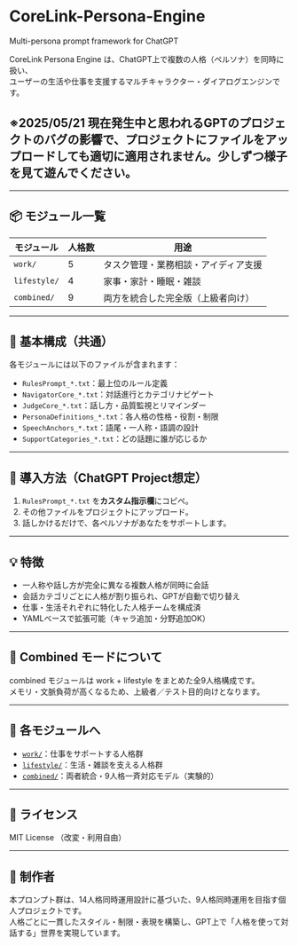 # CoreLink-Persona-Engine
Multi-persona prompt framework for ChatGPT

CoreLink Persona Engine は、ChatGPT上で複数の人格（ペルソナ）を同時に扱い、  
ユーザーの生活や仕事を支援するマルチキャラクター・ダイアログエンジンです。

## ※2025/05/21 現在発生中と思われるGPTのプロジェクトのバグの影響で、プロジェクトにファイルをアップロードしても適切に適用されません。少しずつ様子を見て遊んでください。

---

## 📦 モジュール一覧

| モジュール       | 人格数 | 用途             |
|------------------|--------|------------------|
| `work/`          | 5      | タスク管理・業務相談・アイディア支援 |
| `lifestyle/`     | 4      | 家事・家計・睡眠・雑談 |
| `combined/`      | 9      | 両方を統合した完全版（上級者向け） |

---

## 🔧 基本構成（共通）

各モジュールには以下のファイルが含まれます：

- `RulesPrompt_*.txt`：最上位のルール定義
- `NavigatorCore_*.txt`：対話進行とカテゴリナビゲート
- `JudgeCore_*.txt`：話し方・品質監視とリマインダー
- `PersonaDefinitions_*.txt`：各人格の性格・役割・制限
- `SpeechAnchors_*.txt`：語尾・一人称・語調の設計
- `SupportCategories_*.txt`：どの話題に誰が応じるか

---

## 🚀 導入方法（ChatGPT Project想定）

1. `RulesPrompt_*.txt` を**カスタム指示欄**にコピペ。
2. その他ファイルをプロジェクトにアップロード。
3. 話しかけるだけで、各ペルソナがあなたをサポートします。

---

## 💡 特徴

- 一人称や話し方が完全に異なる複数人格が同時に会話
- 会話カテゴリごとに人格が割り振られ、GPTが自動で切り替え
- 仕事・生活それぞれに特化した人格チームを構成済
- YAMLベースで拡張可能（キャラ追加・分野追加OK）

---

## 🧪 Combined モードについて

combined モジュールは work + lifestyle をまとめた全9人格構成です。  
メモリ・文脈負荷が高くなるため、上級者／テスト目的向けとなります。

---

## 📁 各モジュールへ

- [`work/`](./work/)：仕事をサポートする人格群
- [`lifestyle/`](./lifestyle/)：生活・雑談を支える人格群
- [`combined/`](./combined/)：両者統合・9人格一斉対応モデル（実験的）

---

## 🔖 ライセンス

MIT License （改変・利用自由）

---

## 👤 制作者

本プロンプト群は、14人格同時運用設計に基づいた、9人格同時運用を目指す個人プロジェクトです。  
人格ごとに一貫したスタイル・制限・表現を構築し、GPT上で「人格を使って対話する」世界を実現しています。
